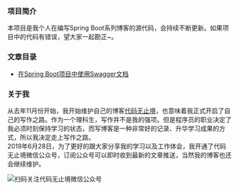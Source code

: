 ### 项目简介
本项目是我个人在编写Spring Boot系列博客的源代码，会持续不断更新。如果项目中的代码有错误，望大家一起勘正~。
### 文章目录
* [在Spring Boot项目中使用Swagger文档](https://itweknow.cn/blog-site/posts/2111459879.html)
### 关于我
从去年11月份开始，我开始维护自己的博客[代码无止境](https://itweknow.cn)，也意味着我正式开启了自己的写作之路。作为一个理科生，写作并不是我的强项。但是程序员的职业决定了我必须时刻保持学习的状态，而写博客是一种非常好的记录、升华学习成果的方式，所以我决定走上写作之路。  
2019年6月28日，为了更好的跟大家分享我的学习以及工作体会，我开通了代码无止境微信公众号，订阅公众号可以即时收到最新的文章推送，当然我的博客也还会继续维护。  
  

![扫码关注代码无止境微信公众号](https://g-blog.oss-cn-beijing.aliyuncs.com/image/qrcode_for_gh_526c6f450b21_258.jpg)
